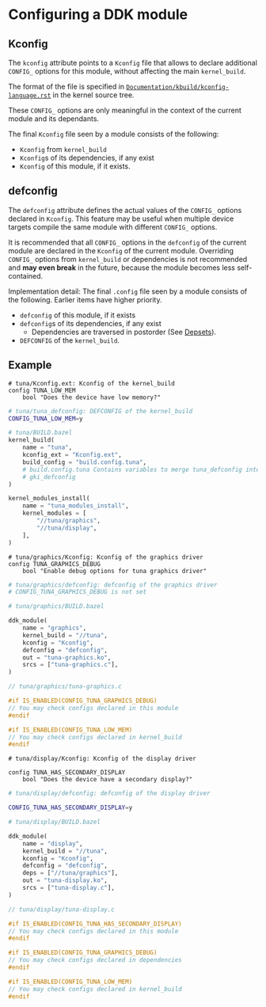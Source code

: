 # Configuring a DDK module

## Kconfig

The `kconfig` attribute points to a `Kconfig` file that allows to declare
additional `CONFIG_` options for this module, without affecting the main
`kernel_build`.

The format of the file is specified in
[`Documentation/kbuild/kconfig-language.rst`](https://www.kernel.org/doc/html/latest/kbuild/kconfig.html)
in the kernel source tree.

These `CONFIG_` options are only meaningful in the context of the current module
and its dependants.

The final `Kconfig` file seen by a module consists of the following:
- `Kconfig` from `kernel_build`
- `Kconfig`s of its dependencies, if any exist
- `Kconfig` of this module, if it exists.

## defconfig

The `defconfig` attribute defines the actual values of the `CONFIG_` options
declared in `Kconfig`. This feature may be useful when multiple device
targets compile the same module with different `CONFIG_` options.

It is recommended that all `CONFIG_` options in the `defconfig` of the current
module are declared in the `Kconfig` of the current module. Overriding `CONFIG_`
options from `kernel_build` or dependencies is not recommended and
**may even break** in the future, because the module becomes less
self-contained.

Implementation detail: The final `.config` file seen by a module consists of the
following. Earlier items have higher priority.
- `defconfig` of this module, if it exists
- `defconfig`s of its dependencies, if any exist
    - Dependencies are traversed in postorder (See
        [Depsets](https://bazel.build/extending/depsets)).
- `DEFCONFIG` of the `kernel_build`.

## Example

```text
# tuna/Kconfig.ext: Kconfig of the kernel_build
config TUNA_LOW_MEM
	bool "Does the device have low memory?"
```

```sh
# tuna/tuna_defconfig: DEFCONFIG of the kernel_build
CONFIG_TUNA_LOW_MEM=y
```

```python
# tuna/BUILD.bazel
kernel_build(
    name = "tuna",
    kconfig_ext = "Kconfig.ext",
    build_config = "build.config.tuna",
    # build.config.tuna Contains variables to merge tuna_defconfig into
    # gki_defconfig
)

kernel_modules_install(
    name = "tuna_modules_install",
    kernel_modules = [
        "//tuna/graphics",
        "//tuna/display",
    ],
)
```

```
# tuna/graphics/Kconfig: Kconfig of the graphics driver
config TUNA_GRAPHICS_DEBUG
	bool "Enable debug options for tuna graphics driver"
```

```sh
# tuna/graphics/defconfig: defconfig of the graphics driver
# CONFIG_TUNA_GRAPHICS_DEBUG is not set
```

```python
# tuna/graphics/BUILD.bazel

ddk_module(
    name = "graphics",
    kernel_build = "//tuna",
    kconfig = "Kconfig",
    defconfig = "defconfig",
    out = "tuna-graphics.ko",
    srcs = ["tuna-graphics.c"],
)
```

```c
// tuna/graphics/tuna-graphics.c

#if IS_ENABLED(CONFIG_TUNA_GRAPHICS_DEBUG)
// You may check configs declared in this module
#endif

#if IS_ENABLED(CONFIG_TUNA_LOW_MEM)
// You may check configs declared in kernel_build
#endif
```

```text
# tuna/display/Kconfig: Kconfig of the display driver

config TUNA_HAS_SECONDARY_DISPLAY
	bool "Does the device have a secondary display?"
```

```sh
# tuna/display/defconfig: defconfig of the display driver

CONFIG_TUNA_HAS_SECONDARY_DISPLAY=y
```

```python
# tuna/display/BUILD.bazel

ddk_module(
    name = "display",
    kernel_build = "//tuna",
    kconfig = "Kconfig",
    defconfig = "defconfig",
    deps = ["//tuna/graphics"],
    out = "tuna-display.ko",
    srcs = ["tuna-display.c"],
)
```

```c
// tuna/display/tuna-display.c

#if IS_ENABLED(CONFIG_TUNA_HAS_SECONDARY_DISPLAY)
// You may check configs declared in this module
#endif

#if IS_ENABLED(CONFIG_TUNA_GRAPHICS_DEBUG)
// You may check configs declared in dependencies
#endif

#if IS_ENABLED(CONFIG_TUNA_LOW_MEM)
// You may check configs declared in kernel_build
#endif
```
